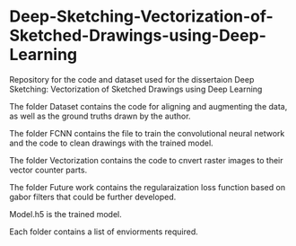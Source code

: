 # Deep-Sketching-Vectorization-of-Sketched-Drawings-using-Deep-Learning
Repository for the code and dataset used for the dissertaion Deep Sketching: Vectorization of Sketched Drawings using Deep Learning



The folder Dataset contains the code for aligning and augmenting the data, as well as the ground truths drawn by the author.

The folder FCNN contains the file to train the convolutional neural network and the code to clean drawings with the trained model.

The folder Vectorization contains the code to cnvert raster images to their vector counter parts.

The folder Future work contains the regularaization loss function based on gabor filters that could be further developed.

Model.h5 is the trained model.

Each folder contains a list of enviorments required.
